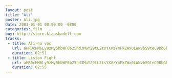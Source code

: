 ```yaml
---
layout: post
title: "Ali"
poster: Ali.jpg
date: 2001-01-01 00:00:00 -0800
categories: film
buy: http://store.klausbadelt.com
tracks:
 - title: Ali-no voc 
   url: aHR0cHM6Ly9zMy5hbWF6b25hd3MuY29tL2tsYXVzYmFkZWx0LWNvbS9teC9BbGkvQWxpLW5vIHZvYy5tcDM=
   duration: 02:51
 - title: Liston Fight
   url: aHR0cHM6Ly9zMy5hbWF6b25hd3MuY29tL2tsYXVzYmFkZWx0LWNvbS9teC9BbGkvTGlzdG9uIEZpZ2h0Lm1wMw==
   duration: 02:55
---
```


